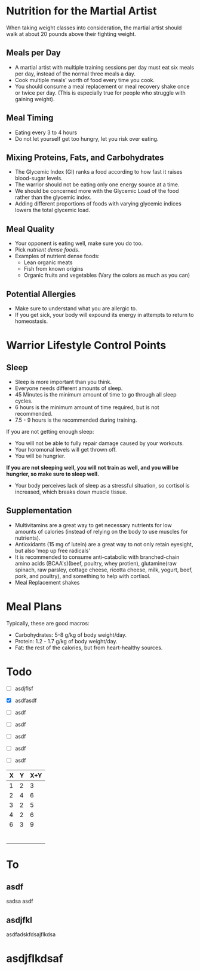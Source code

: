 # Nutrition for the Martial Artist

When taking weight classes into consideration, the martial artist should walk at
about 20 pounds above their fighting weight.

## Meals per Day

- A martial artist with multiple training sessions per day must eat six meals per day, instead of the normal three meals a day.
- Cook multiple meals' worth of food every time you cook.
- You should consume a meal replacement or meal recovery shake once or twice per day. (This is especially true for people who struggle with gaining weight).

## Meal Timing

- Eating every 3 to 4 hours
- Do not let yourself get too hungry, let you risk over eating.

## Mixing Proteins, Fats, and Carbohydrates

- The Glycemic Index (GI) ranks a food according to how fast it raises blood-sugar levels.
- The warrior should not be eating only one energy source at a time.
- We should be concerned more with the Glycemic Load of the food rather than the glycemic index.
- Adding different proportions of foods with varying glycemic indices lowers the total glycemic load.

## Meal Quality

- Your opponent is eating well, make sure you do too.
- Pick _nutrient dense foods_.
- Examples of nutrient dense foods:
  - Lean organic meats
  - Fish from known origins
  - Organic fruits and vegetables (Vary the colors as much as you can)

## Potential Allergies

- Make sure to understand what you are allergic to.
- If you get sick, your body will expound its energy in attempts to return to homeostasis.


# Warrior Lifestyle Control Points 

## Sleep
- Sleep is more important than you think. 
- Everyone needs different amounts of sleep. 
- 45 Minutes is the minimum amount of time to go through all sleep cycles.
- 6 hours is the minimum amount of time required, but is not recommended.
- 7.5 - 9 hours is the recommended during training.

If you are not getting enough sleep:
- You will not be able to fully repair damage caused by your workouts.
- Your horomonal levels will get thrown off.
- You will be hungrier.

**If you are not sleeping well, you will not train as well, and you will be hungrier, so make sure to sleep well.**

- Your body perceives lack of sleep as a stressful situation, so cortisol is increased, which breaks down muscle tissue.


## Supplementation
- Multivitamins are a great way to get necessary nutrients for low amounts of calories (instead of relying on the body to use muscles for nutrients).
- Antioxidants (15 mg of lutein) are a great way to not only retain eyesight, but also 'mop up free radicals'
- It is recommended to consume anti-catabolic with branched-chain amino acids (BCAA's)(beef, poultry, whey protien), glutamine(raw spinach, raw parsley, cottage cheese, ricotta cheese, milk, yogurt, beef, pork, and poultry), and something to help with cortisol.
- Meal Replacement shakes


# Meal Plans
Typically, these are good macros:
- Carbohydrates: 5-8 g/kg of body weight/day. 
- Protein: 1.2 - 1.7 g/kg of body weight/day.
- Fat: the rest of the calories, but from heart-healthy sources.













# Todo
-[ ] asdjflsf
- [x] asdfasdf
- [ ] asdf
- [ ] asdf
- [ ] asdf
- [ ] asdf
- [ ] asdf



| X   | Y   | X+Y |
| --- | --- | --- |
| 1   | 2   | 3   |
| 2   | 4   | 6   |
| 3   | 2   | 5   |
| 4   | 2   | 6   |
| 6   | 3   | 9   |
|     |     |     |
|     |     |     |
|     |     |     |
|     |     |     |
|     |     |     |
|     |     |     |




# To
## asdf
sadsa
asdf
## asdjfkl
asdfadskfdsajflkdsa


# asdjflkdsaf